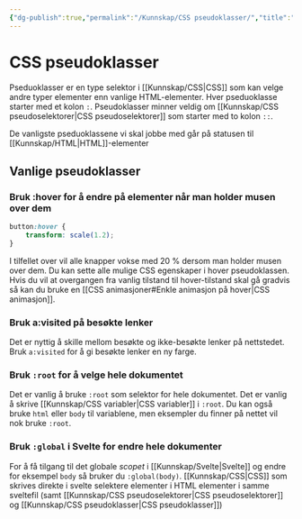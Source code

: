 ```yaml
---
{"dg-publish":true,"permalink":"/Kunnskap/CSS pseudoklasser/","title":"CSS pseudoklasser","tags":["it1","css"]}
---
```



# CSS pseudoklasser
Pseduoklasser er en type selektor i [[Kunnskap/CSS\|CSS]] som kan velge andre typer elementer enn vanlige HTML-elementer. Hver pseduoklasse starter med et kolon `:`. Pseudoklasser minner veldig om [[Kunnskap/CSS pseudoselektorer\|CSS pseudoselektorer]] som starter med to kolon `::`.

De vanligste pseduoklassene vi skal jobbe med går på statusen til [[Kunnskap/HTML\|HTML]]-elementer

## Vanlige pseudoklasser

### Bruk :hover for å endre på elementer når man holder musen over dem
```css
button:hover {
	transform: scale(1.2);
}
```

I tilfellet over vil alle knapper vokse med 20 % dersom man holder musen over dem. Du kan sette alle mulige CSS egenskaper i hover pseudoklassen. Hvis du vil at overgangen fra vanlig tilstand til hover-tilstand skal gå gradvis så kan du bruke en [[CSS animasjoner#Enkle animasjon på hover\|CSS animasjon]].

### Bruk a:visited på besøkte lenker
Det er nyttig å skille mellom besøkte og ikke-besøkte lenker på nettstedet. Bruk `a:visited` for å gi besøkte lenker en ny farge.

### Bruk `:root` for å velge hele dokumentet
Det er vanlig å bruke `:root` som selektor for hele dokumentet. Det er vanlig å skrive [[Kunnskap/CSS variabler\|CSS variabler]] i `:root`. Du kan også bruke `html` eller `body` til variablene, men eksempler du finner på nettet vil nok bruke `:root`.

### Bruk `:global` i Svelte for endre hele dokumenter
For å få tilgang til det globale *scopet* i [[Kunnskap/Svelte\|Svelte]] og endre for eksempel `body` så bruker du `:global(body)`. [[Kunnskap/CSS\|CSS]] som skrives direkte i svelte selektere elementer i HTML elementer i samme sveltefil (samt [[Kunnskap/CSS pseudoselektorer\|CSS pseudoselektorer]] og [[Kunnskap/CSS pseudoklasser\|CSS pseudoklasser]])